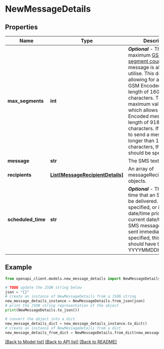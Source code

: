 # NewMessageDetails


## Properties

Name | Type | Description | Notes
------------ | ------------- | ------------- | -------------
**max_segments** | **int** | ***Optional*** - The maximum [GSM Encoded segment count](\&quot;https://support.winsms.co.za/rest/GSM\&quot;) that the message is allowed to utilise.  This defaults to 1, allowing for a maximum GSM Encoded message length of 160 characters.  The maximum value is 6, which allows for a GSM Encoded message length of 918 characters.  If you intend to send a message longer than 160 characters, this value should be specified.  | [optional] 
**message** | **str** | The SMS text to be sent. | 
**recipients** | [**List[MessageRecipientDetails]**](MessageRecipientDetails.md) | An array of messageRecipientDetails objects. | 
**scheduled_time** | **str** | ***Optional*** - The date and time that an SMS should be delivered. If not specified, or is set for a date/time prior to the current date/time, the SMS message will be sent immediately.  If specified, this value should have the format YYYYMMDDHHmm.  | [optional] 

## Example

```python
from openapi_client.models.new_message_details import NewMessageDetails

# TODO update the JSON string below
json = "{}"
# create an instance of NewMessageDetails from a JSON string
new_message_details_instance = NewMessageDetails.from_json(json)
# print the JSON string representation of the object
print(NewMessageDetails.to_json())

# convert the object into a dict
new_message_details_dict = new_message_details_instance.to_dict()
# create an instance of NewMessageDetails from a dict
new_message_details_from_dict = NewMessageDetails.from_dict(new_message_details_dict)
```
[[Back to Model list]](../README.md#documentation-for-models) [[Back to API list]](../README.md#documentation-for-api-endpoints) [[Back to README]](../README.md)


